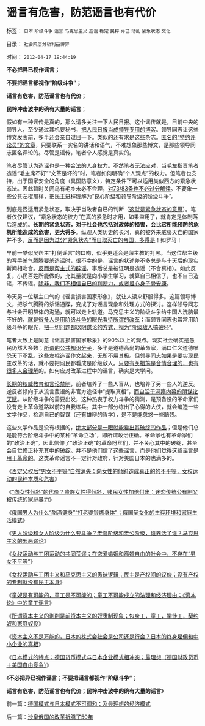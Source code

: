# 谣言有危害，防范谣言也有代价

标签： `日本` `阶级斗争` `谣言` `马克思主义` `造谣` `稳定` `民粹` `异已` `动乱` `紧急状态` `文化` 

目录： `社会阶层分析利益博羿`

时间： `2012-04-17 19:44:19`

**不必把异已视作谣言；**

**不要把谣言都视作“阶级斗争”；**

**谣言有危害，防范谣言也有代价；**

**民粹冲击波中的确有大量的谣言**；

假如有一种谣传是真的，那么请多关注一下人民日报。这个谣传就是，目前中央的领导人，至少通过其机要秘书，[把人民日报当成领导专用的博客](../../../2009/1/24/博客是试探社会人性意识的探针.md)。领导同志让这些博文发表前，多半还会亲自过目一下。类似的还有求是这些杂志。[匿名的“特约评论员”的文章](../../../2012/4/4/谣言之令人讨厌，如同博客里的苍蝇.md)，只要联系一实名的讲话和语气，不难想象那些博文，是那些领导同志匿名评论的。尽管是谣传，笔者个人感觉是真实的。

笔者尽管认为[造谣也是一种合法的人身权力](../../../2011/11/1/垄断的传媒一直享有造谣的特许权.md)。不然笔者无法应对，当毛左指责笔者造谣“毛主席不好”“文革是坏的”时，笔者如何明确“个人观点”的权力。但笔者也支持，出于国家安全的角度（具国防意义），特定条件下可以适用类似西方的紧急状态法。因此暂时关闭乌有毛乡未必不合理，[对73/83条也不必过分解读](http://hi.baidu.com/darthchn/blog/item/6e878fd0a97faa189b5027b7.html)。不要象一些公共左棍那样，把民主进程理解为“良心阶级和领导阶级的阶级斗争”。

到底是否适用紧急状态，取决于当政者自已的判断（[这就是紧急状态的意思](../../../2012/4/4/画蛇添足的“严打谣言”，恐惧的不是“造谣传谣的人”.md)）。笔者仅仅建议，“紧急状态的权力”在真的紧急时才用，如果滥用了，就肯定是体制落后造成的。**长期的紧急状态，对于社会也包括对政体的损害，会比它所能预防的危机所能造成的危害，更大得多**。纵观人类历史的长河，真的被外来威胁灭亡的国家并不多，[反而是因为过分“紧急状态”而自取灭亡的帝国，多得是](../../../2009/9/30/永久性的全国全民总动员.md)！如罗马！

早前一酷似吴帮主“打倒谣言”的口吻，似乎更适合是薄主教的打黑。当这位帮主级的写手杀气腾腾要杀造谣时，很不幸的是，谣言的状述差不多总是与十天后的现实新闻相吻合。[反而是帮主式的辟谣](../../../2012/4/4/画蛇添足的“严打谣言”，恐惧的不是“造谣传谣的人”.md)，事后总是被证明是造谣（不合真相）。如此反复，小民百姓所能做的，充其量就是向小学生学习，就算自已相信了，也不自已造谣，不传谣。[除非，我们不相信自已的判断力，或者担心身子骨安康](../../../2012/4/13/韩国的实名制“严打谣言”出尽洋相；.md)。

昨天另一位帮主口气的《谣言损害国家形象》，就让人读来舒服得多。这篇领导博文，把杀气腾腾的杀谣通牒，变成了对谣言现象和处理方式的探讨。这样领导同志与社会开明群体的沟通，就可以走上轨道。马克思主义的阶级斗争给中国人洗脑最不好的，[就是很多人是用阶级斗争的眼光看待所谓的改革](../../../2009/5/8/妖魔化敌视与铁板一块.md)；而领导同志也常常用阶级斗争的眼光，[把一切问题都以阴谋论的方式，视为“阶级敌人搞破坏](../../../2012/4/4/互联网中的“谣言”很讨厌，韩寒眼中讨厌的方舟子；.md)”。

笔者大致上是同意《谣言损害国家形象》的90%以上的观点。现实社会确实是愚民仍然大多数；[所谓的公共知识分子](../../../2012/3/26/东方民众缺乏对西方社会的了解.md)，多半是道德高尚的革命家，满口仁义道德唯恐天下不乱。这些左棍造谣作文起来，无所不用其极。但领导同志如果是要实现民主改革的话，就不要把网民都看成是阶级敌人。[只要有关措施是合情合理的，也有很多人会理解](../../../2012/3/21/民主的前程无疑是光明的.md)的。如何应对改革进程中的谣言，确实是大学问。

[长期的权威教育和言论禁制](../../../2011/1/30/如何面对言论开放的危险过渡期和临界红线？.md)，前者培养了一些人盲从，也培养了另一些人的逆反。逆反者倾向于从流言蜚语的非官方途径中“提取真相”，[而自淫于洞察内幕的阴谋论天赋](../../../2009/9/20/争取民主就不要搞毛式厚黑政治.md)。从阶级斗争的需要出发，这种热衷于权力斗争的猜测，是预备役的革命家们没有走上革命道路以前的自我练兵。其中一部分练出了心得的大侠，就会编造一些文学作品，检测自已的智谋（还有雄辩的哲学），是不是能忽悠一些脑残。

这些文学作品是没有根据的，[绝大部分是一眼就能看出其破绽的作品](../../../2009/8/22/刀笔吏之史诗与史实.md)；但是他们总是能符合阶级斗争中的某种“革命立场”，即所谓政治正确。革命家也有革命家们的“政治正确”。因此信仰了“政治正确”的革命粉丝们，并不关心其中的破绽，甚至会自觉修正补充其中的破绽。并不是他们信了这些谣言，而[是他们觉得这些谣言是用于革命的](../../../2011/4/22/卡扎菲的雇佣军和利比亚的户籍制度.md)。这类革命谣言不一定针对政府，针对美国日本的也满多的。

《[否定父权后“男女不平等”自然消失；向女性的倾斜造成真正的的不平等，女权运动的民粹本质和危害](../../../2012/4/14/否定父权后“男女不平等”自然消失,女权运动的民粹本质.md)》

《[“向女性倾斜”的代价？贵族女性得倾斜，贱民女性加倍付出；迷恋传统公有制父权传统的家庭暴力](../../../2012/4/14/贵族女性得倾斜，贱民女性加倍付出；.md)》

《[俄国男人为什么“酗酒健身”“打老婆锻炼身体”；俄国圣女化的生存环境和家庭生活模式](../../../2012/4/14/俄国圣女化的“打老婆锻炼身体”.md)》

《[男人阶级和女人阶级为什么要斗争？老婆阶级和老公阶级，谁养活了谁？马克思主义的邪恶谬论](../../../2012/4/15/男人阶级和女人阶级的斗争？老婆和老公谁养活了谁？.md)》

《[女权运动与工团运动的共同荒谬；在恋爱婚姻和离婚自由的社会中，不存在“男女不平等”](../../../2012/4/15/女权运动与工团运动的愚昧逻辑.md)》

《[女权运动与工团主义和马克思主义的愚昧逻辑；民主是产权间的议价；没有产权的专制就没有民主本身](../../../2012/4/15/“选举就是民主，民主总比专制好”的愚昧信仰.md)》

《[童奴是有可能的，童工是不可能的；童工不可能成立的法理和经济理由；《资本论》中的童工谣言](../../../2012/4/16/童奴是有可能的，童工是不存在的；.md)》

《[所谓资本主义的剥削是前资本主义的奴隶制现象；包身工，童工，学徒工，契约奴和家庭奴役](../../../2012/4/16/包身工，童工，学徒工，契约奴，和家庭奴役.md)》

《[资本主义不是万能的，日本的株式会社会是公司还是行会？日本的终身雇佣和中小企业的真相](../../../2012/4/16/日本株式会社，终身雇佣和中小企业的真相.md)》

《[日本模式的特点；德国货币模式与日本企业模式相冲突；最理想（德国财政货币＋美国自由竞争）](../../../2012/4/16/德国模式与日本模式不可调和；及最理想的经济模式.md)》

《**不必把异已视作谣言；不要把谣言都视作“阶级斗争”；**

**谣言有危害，防范谣言也有代价；民粹冲击波中的确有大量的谣言**》



前一篇：[德国模式与日本模式不可调和；及最理想的经济模式](../../../2012/4/16/德国模式与日本模式不可调和；及最理想的经济模式.md)

后一篇：[沙皇俄国的改革折腾了50年](../../../2012/4/17/沙皇俄国的改革折腾了50年.md)